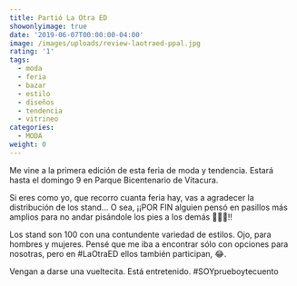 ```yaml
---
title: Partió La Otra ED
showonlyimage: true
date: '2019-06-07T00:00:00-04:00'
image: /images/uploads/review-laotraed-ppal.jpg
rating: '1'
tags:
  - moda
  - feria
  - bazar
  - estilo
  - diseños
  - tendencia
  - vitrineo
categories:
  - MODA
weight: 0
---
```

Me vine a la primera edición de esta feria de moda y tendencia. Estará hasta el domingo 9 en Parque Bicentenario de Vitacura.

<!--more-->

Si eres como yo, que recorro cuanta feria hay, vas a agradecer la distribución de los stand... O sea, ¡¡POR FIN alguien pensó en pasillos más amplios para no andar pisándole los pies a los demás 👣👣👣!!

Los stand son 100 con una contundente variedad de estilos. Ojo, para hombres y mujeres. Pensé que me iba a encontrar sólo con opciones para nosotras, pero en #LaOtraED ellos también participan, 😂.

Vengan a darse una vueltecita. Está entretenido. #SOYprueboytecuento
